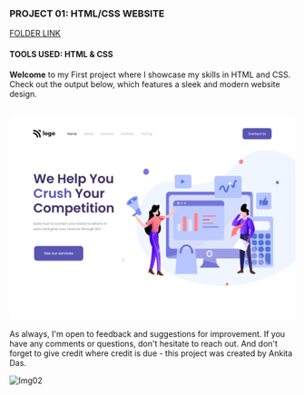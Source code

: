 ### PROJECT 01: HTML/CSS WEBSITE
[FOLDER LINK](https://github.com/imankitadas/Fullstack-Javascript-Projects-2023/tree/main/HTML%20and%20CSS%20Projects/Project%2001)

#### TOOLS USED: HTML & CSS
**Welcome** to my First project where I showcase my skills in HTML and CSS. Check out the output below, which features a sleek and modern website design.<br><br>


![IMAGE01](output.png)

As always, I'm open to feedback and suggestions for improvement. If you have any comments or questions, don't hesitate to reach out. And don't forget to give credit where credit is due - this project was created by Ankita Das.

![Img02](https://img.shields.io/badge/By-Ankita%20das-brightgreen)


